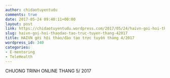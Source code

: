 ```yaml
---
author: chidaotuyentudu
comments: true
date: 2017-05-24 09:40:11+00:00
layout: post
link: https://chidaotuyentudu.wordpress.com/2017/05/24/haivn-goi-hoi-thaodao-tao-truc-tuyen-thang-42017/
slug: haivn-goi-hoi-thaodao-tao-truc-tuyen-thang-42017
title: HAIVN gởi hội thảo/đào tạo trực tuyến tháng 4/2017
wordpress_id: 340
categories:
- E-mentoring
- TeleHealth
---
```


CHUONG TRINH ONLINE THANG 5/ 2017
